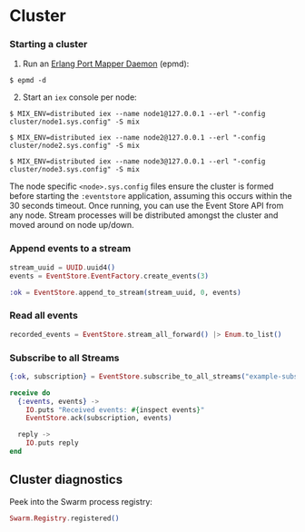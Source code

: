 # Cluster

### Starting a cluster

1. Run an [Erlang Port Mapper Daemon](http://erlang.org/doc/man/epmd.html) (epmd):

```console
$ epmd -d
```

2. Start an `iex` console per node:

```console
$ MIX_ENV=distributed iex --name node1@127.0.0.1 --erl "-config cluster/node1.sys.config" -S mix
```

```console
$ MIX_ENV=distributed iex --name node2@127.0.0.1 --erl "-config cluster/node2.sys.config" -S mix
```

```console
$ MIX_ENV=distributed iex --name node3@127.0.0.1 --erl "-config cluster/node3.sys.config" -S mix
```

The node specific `<node>.sys.config` files ensure the cluster is formed before starting the `:eventstore` application, assuming this occurs within the 30 seconds timeout. Once running, you can use the Event Store API from any node. Stream processes will be distributed amongst the cluster and moved around on node up/down.

### Append events to a stream

```elixir
stream_uuid = UUID.uuid4()
events = EventStore.EventFactory.create_events(3)

:ok = EventStore.append_to_stream(stream_uuid, 0, events)
```

### Read all events

```elixir
recorded_events = EventStore.stream_all_forward() |> Enum.to_list()
```

### Subscribe to all Streams

```elixir
{:ok, subscription} = EventStore.subscribe_to_all_streams("example-subscription", self(), start_from: :origin)

receive do
  {:events, events} ->
    IO.puts "Received events: #{inspect events}"
    EventStore.ack(subscription, events)

  reply ->
    IO.puts reply
end
```

## Cluster diagnostics

Peek into the Swarm process registry:

```elixir
Swarm.Registry.registered()
```
